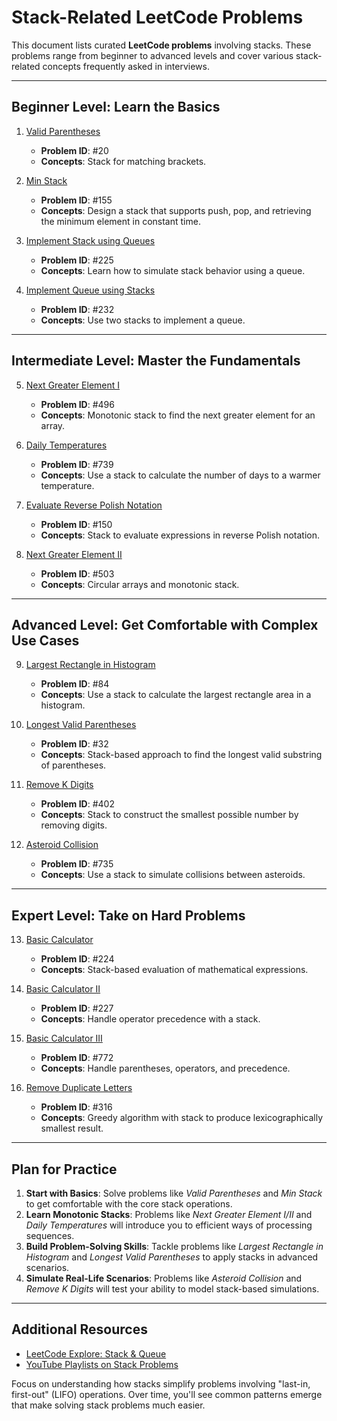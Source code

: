# Stack-Related LeetCode Problems

This document lists curated **LeetCode problems** involving stacks. These problems range from beginner to advanced levels and cover various stack-related concepts frequently asked in interviews.

---

## **Beginner Level: Learn the Basics**

1. [Valid Parentheses](https://leetcode.com/problems/valid-parentheses/)  
   - **Problem ID**: #20  
   - **Concepts**: Stack for matching brackets.

2. [Min Stack](https://leetcode.com/problems/min-stack/)  
   - **Problem ID**: #155  
   - **Concepts**: Design a stack that supports push, pop, and retrieving the minimum element in constant time.

3. [Implement Stack using Queues](https://leetcode.com/problems/implement-stack-using-queues/)  
   - **Problem ID**: #225  
   - **Concepts**: Learn how to simulate stack behavior using a queue.

4. [Implement Queue using Stacks](https://leetcode.com/problems/implement-queue-using-stacks/)  
   - **Problem ID**: #232  
   - **Concepts**: Use two stacks to implement a queue.

---

## **Intermediate Level: Master the Fundamentals**

5. [Next Greater Element I](https://leetcode.com/problems/next-greater-element-i/)  
   - **Problem ID**: #496  
   - **Concepts**: Monotonic stack to find the next greater element for an array.

6. [Daily Temperatures](https://leetcode.com/problems/daily-temperatures/)  
   - **Problem ID**: #739  
   - **Concepts**: Use a stack to calculate the number of days to a warmer temperature.

7. [Evaluate Reverse Polish Notation](https://leetcode.com/problems/evaluate-reverse-polish-notation/)  
   - **Problem ID**: #150  
   - **Concepts**: Stack to evaluate expressions in reverse Polish notation.

8. [Next Greater Element II](https://leetcode.com/problems/next-greater-element-ii/)  
   - **Problem ID**: #503  
   - **Concepts**: Circular arrays and monotonic stack.

---

## **Advanced Level: Get Comfortable with Complex Use Cases**

9. [Largest Rectangle in Histogram](https://leetcode.com/problems/largest-rectangle-in-histogram/)  
   - **Problem ID**: #84  
   - **Concepts**: Use a stack to calculate the largest rectangle area in a histogram.

10. [Longest Valid Parentheses](https://leetcode.com/problems/longest-valid-parentheses/)  
    - **Problem ID**: #32  
    - **Concepts**: Stack-based approach to find the longest valid substring of parentheses.

11. [Remove K Digits](https://leetcode.com/problems/remove-k-digits/)  
    - **Problem ID**: #402  
    - **Concepts**: Stack to construct the smallest possible number by removing digits.

12. [Asteroid Collision](https://leetcode.com/problems/asteroid-collision/)  
    - **Problem ID**: #735  
    - **Concepts**: Use a stack to simulate collisions between asteroids.

---

## **Expert Level: Take on Hard Problems**

13. [Basic Calculator](https://leetcode.com/problems/basic-calculator/)  
    - **Problem ID**: #224  
    - **Concepts**: Stack-based evaluation of mathematical expressions.

14. [Basic Calculator II](https://leetcode.com/problems/basic-calculator-ii/)  
    - **Problem ID**: #227  
    - **Concepts**: Handle operator precedence with a stack.

15. [Basic Calculator III](https://leetcode.com/problems/basic-calculator-iii/)  
    - **Problem ID**: #772  
    - **Concepts**: Handle parentheses, operators, and precedence.

16. [Remove Duplicate Letters](https://leetcode.com/problems/remove-duplicate-letters/)  
    - **Problem ID**: #316  
    - **Concepts**: Greedy algorithm with stack to produce lexicographically smallest result.

---

## **Plan for Practice**

1. **Start with Basics**: Solve problems like *Valid Parentheses* and *Min Stack* to get comfortable with the core stack operations.
2. **Learn Monotonic Stacks**: Problems like *Next Greater Element I/II* and *Daily Temperatures* will introduce you to efficient ways of processing sequences.
3. **Build Problem-Solving Skills**: Tackle problems like *Largest Rectangle in Histogram* and *Longest Valid Parentheses* to apply stacks in advanced scenarios.
4. **Simulate Real-Life Scenarios**: Problems like *Asteroid Collision* and *Remove K Digits* will test your ability to model stack-based simulations.

---

## **Additional Resources**

- [LeetCode Explore: Stack & Queue](https://leetcode.com/explore/learn/card/stack/)
- [YouTube Playlists on Stack Problems](https://www.youtube.com/results?search_query=stack+interview+questions+leetcode)

Focus on understanding how stacks simplify problems involving "last-in, first-out" (LIFO) operations. Over time, you'll see common patterns emerge that make solving stack problems much easier.
